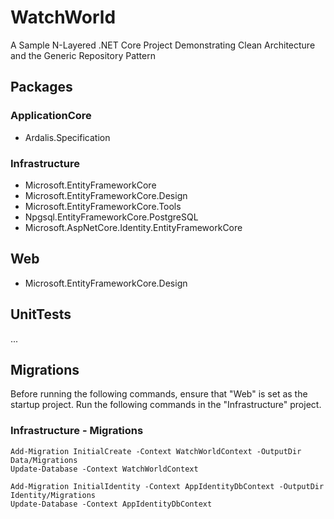 # WatchWorld
A Sample N-Layered .NET Core Project Demonstrating Clean Architecture
and the Generic Repository Pattern

## Packages

### ApplicationCore
- Ardalis.Specification

### Infrastructure
- Microsoft.EntityFrameworkCore
- Microsoft.EntityFrameworkCore.Design
- Microsoft.EntityFrameworkCore.Tools
- Npgsql.EntityFrameworkCore.PostgreSQL
- Microsoft.AspNetCore.Identity.EntityFrameworkCore

## Web
- Microsoft.EntityFrameworkCore.Design

## UnitTests
...

## Migrations
Before running the following commands, ensure that "Web" is set as the
startup project. Run the following commands in the "Infrastructure"
project.

### Infrastructure - Migrations
```
Add-Migration InitialCreate -Context WatchWorldContext -OutputDir Data/Migrations
Update-Database -Context WatchWorldContext

Add-Migration InitialIdentity -Context AppIdentityDbContext -OutputDir Identity/Migrations
Update-Database -Context AppIdentityDbContext

```